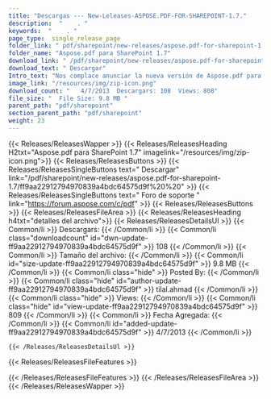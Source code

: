```yaml
---
title: "Descargas --- New-Leleases-ASPOSE.PDF-FOR-SHAREPOINT-1.7." 
description:  "    . " 
keywords:  "    . " 
page_type:  single_release_page
folder_link: " pdf/sharepoint/new-releases/aspose.pdf-for-sharepoint-1.7/"
folder_name: "Aspose.pdf para SharePoint 1.7"
download_link: " /pdf/sharepoint/new-releases/aspose.pdf-for-sharepoint-1.7/ff9aa22912794970839a4bdc64575d9f"
download_text: " Descargar"
Intro_text: "Nos complace anunciar la nueva versión de Aspose.pdf para SharePoint 1.7.0 WI ..."
image_link: "/resources/img/zip-icon.png"
download_count: "   4/7/2013  Descargars: 108  Views: 808"
file_size: "  File Size: 9.8 MB "
parent_path: "pdf/sharepoint"
section_parent_path: "pdf/sharepoint"
weight: 23
---
```


{{< Releases/ReleasesWapper >}}
  {{< Releases/ReleasesHeading H2txt="Aspose.pdf para SharePoint 1.7" imagelink="/resources/img/zip-icon.png">}}
  {{< Releases/ReleasesButtons >}}
    {{< Releases/ReleasesSingleButtons text=" Descargar" link="/pdf/sharepoint/new-releases/aspose.pdf-for-sharepoint-1.7/ff9aa22912794970839a4bdc64575d9f%20%20" >}}
    {{< Releases/ReleasesSingleButtons text=" Foro de soporte " link="https://forum.aspose.com/c/pdf" >}}
  {{< Releases/ReleasesButtons >}}
  {{< Releases/ReleasesFileArea >}}
    {{< Releases/ReleasesHeading h4txt="detalles del archivo">}}
    {{< Releases/ReleasesDetailsUl >}}
            {{< Common/li  >}} Descargars: {{< /Common/li >}} 
      {{< Common/li class="downloadcount" id="dwn-update-ff9aa22912794970839a4bdc64575d9f" >}} 108 {{< /Common/li >}} 
      {{< Common/li  >}} Tamaño del archivo: {{< /Common/li >}} 
      {{< Common/li id="size-update-ff9aa22912794970839a4bdc64575d9f" >}} 9.8 MB {{< /Common/li >}} 
      {{< Common/li  class="hide" >}} Posted By: {{< /Common/li >}} 
      {{< Common/li class="hide" id="author-update-ff9aa22912794970839a4bdc64575d9f" >}} tilal.ahmad {{< /Common/li >}} 
      {{< Common/li class="hide"  >}} Views: {{< /Common/li >}} 
      {{< Common/li class="hide" id="view-update-ff9aa22912794970839a4bdc64575d9f" >}} 809 {{< /Common/li >}} 
      {{< Common/li  >}} Fecha Agregada: {{< /Common/li >}} 
      {{< Common/li id="added-update-ff9aa22912794970839a4bdc64575d9f" >}} 4/7/2013 {{< /Common/li >}} 

    {{< /Releases/ReleasesDetailsUl >}}

  {{< Releases/ReleasesFileFeatures >}}
      
  {{< /Releases/ReleasesFileFeatures >}}
 {{< /Releases/ReleasesFileArea >}}
{{< /Releases/ReleasesWapper >}}



